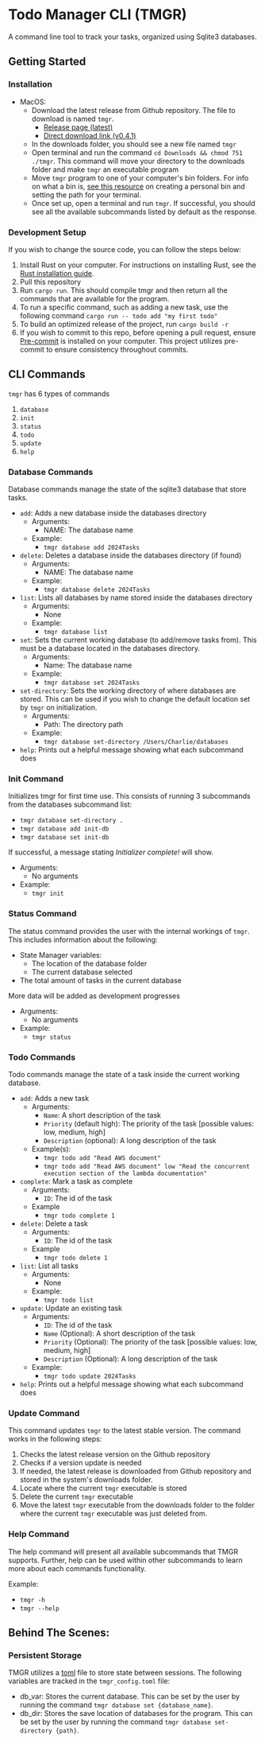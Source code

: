 # Todo Manager CLI (TMGR)
A command line tool to track your tasks, organized using Sqlite3 databases.

## Getting Started

### Installation 
- MacOS:
    - Download the latest release from Github repository. The file to download is named `tmgr`.
        - [Release page (latest)](https://github.com/CharlieKarafotias/tmgr/releases/latest)
        - [Direct download link (v0.4.1)](https://github.com/CharlieKarafotias/tmgr/releases/download/v0.4.1/tmgr)
    - In the downloads folder, you should see a new file named `tmgr`
    - Open terminal and run the command `cd Downloads && chmod 751 ./tmgr`. This command will move your directory to the downloads folder and make `tmgr` an executable program
    - Move `tmgr` program to one of your computer's bin folders. For info on what a bin is, [see this resource](https://apple.stackexchange.com/questions/99788/os-x-create-a-personal-bin-directory-bin-and-run-scripts-without-specifyin) on creating a personal bin and setting the path for your terminal.
    - Once set up, open a terminal and run `tmgr`. If successful, you should see all the available subcommands listed by default as the response.

### Development Setup
If you wish to change the source code, you can follow the steps below:
1. Install Rust on your computer. For instructions on installing Rust, see the [Rust installation guide](https://www.rust-lang.org/tools/install).
2. Pull this repository
3. Run `cargo run`. This should compile tmgr and then return all the commands that are available for the program. 
4. To run a specific command, such as adding a new task, use the following command `cargo run -- todo add "my first todo"`
5. To build an optimized release of the project, run `cargo build -r`
6. If you wish to commit to this repo, before opening a pull request, ensure [Pre-commit](https://pre-commit.com/#install) is installed on your computer. This project utilizes pre-commit to ensure consistency throughout commits.

## CLI Commands 

`tmgr` has 6 types of commands
1. `database`
2. `init`
3. `status`
4. `todo`
5. `update`
6. `help`

### Database Commands 

Database commands manage the state of the sqlite3 database that store tasks.
- `add`: Adds a new database inside the databases directory
    - Arguments:
        - NAME: The database name
    - Example:
        - `tmgr database add 2024Tasks`
- `delete`: Deletes a database inside the databases directory (if found)
    - Arguments:
        - NAME: The database name
    - Example:
        - `tmgr database delete 2024Tasks`
- `list`: Lists all databases by name stored inside the databases directory
    - Arguments:
        - None
    - Example:
        - `tmgr database list`
- `set`: Sets the current working database (to add/remove tasks from). This must be a database located in the databases directory.
    - Arguments:
        - Name: The database name
    - Example:
        - `tmgr database set 2024Tasks`
- `set-directory`: Sets the working directory of where databases are stored. This can be used if you wish to change the default location set by `tmgr` on initialization.
    - Arguments:
        - Path: The directory path
    - Example: 
        - `tmgr database set-directory /Users/Charlie/databases`
- `help`: Prints out a helpful message showing what each subcommand does

### Init Command

Initializes tmgr for first time use. This consists of running 3 subcommands from the databases subcommand list:
- `tmgr database set-directory .`
- `tmgr database add init-db`
- `tmgr database set init-db`

If successful, a message stating _Initializer complete!_ will show.

- Arguments: 
    - No arguments
- Example: 
    - `tmgr init`

### Status Command

The status command provides the user with the internal workings of `tmgr`. This includes information about the following:
- State Manager variables: 
    - The location of the database folder
    - The current database selected
- The total amount of tasks in the current database

More data will be added as development progresses

- Arguments:
    - No arguments
- Example: 
    - `tmgr status`

### Todo Commands 

Todo commands manage the state of a task inside the current working database.
- `add`: Adds a new task
    - Arguments:
        - `Name`: A short description of the task
        - `Priority` (default high): The priority of the task [possible values: low, medium, high]
        - `Description` (optional): A long description of the task
    - Example(s):
        - `tmgr todo add "Read AWS document"`
        - `tmgr todo add "Read AWS document" low "Read the concurrent execution section of the lambda documentation"`
- `complete`: Mark a task as complete
    - Arguments:
        - `ID`: The id of the task
    - Example
        - `tmgr todo complete 1`
- `delete`: Delete a task
    - Arguments:
        - `ID`: The id of the task
    - Example
        - `tmgr todo delete 1`
- `list`: List all tasks
    - Arguments:
        - None
    - Example:
        - `tmgr todo list`
- `update`: Update an existing task
    - Arguments:
        - `ID`: The id of the task
        - `Name` (Optional): A short description of the task
        - `Priority` (Optional): The priority of the task [possible values: low, medium, high]
        - `Description` (Optional): A long description of the task
    - Example:
        - `tmgr todo update 2024Tasks`
- `help`: Prints out a helpful message showing what each subcommand does

### Update Command
This command updates `tmgr` to the latest stable version. The command works in the following steps: 
1. Checks the latest release version on the Github repository
2. Checks if a version update is needed
3. If needed, the latest release is downloaded from Github repository and stored in the system's downloads folder.
4. Locate where the current `tmgr` executable is stored 
5. Delete the current `tmgr` executable
6. Move the latest `tmgr` executable from the downloads folder to the folder where the current `tmgr` executable was just deleted from.

### Help Command 

The help command will present all available subcommands that TMGR supports. Further, help can be used within other subcommands to learn more about each commands functionality. 

Example: 
- `tmgr -h`
- `tmgr --help`

## Behind The Scenes:

### Persistent Storage

TMGR utilizes a [toml](https://toml.io/en/) file to store state between sessions. The following variables are tracked in the `tmgr_config.toml` file:
- db_var: Stores the current database. This can be set by the user by running the command `tmgr database set {database_name}`.
- db_dir: Stores the save location of databases for the program. This can be set by the user by running the command `tmgr database set-directory {path}`.
